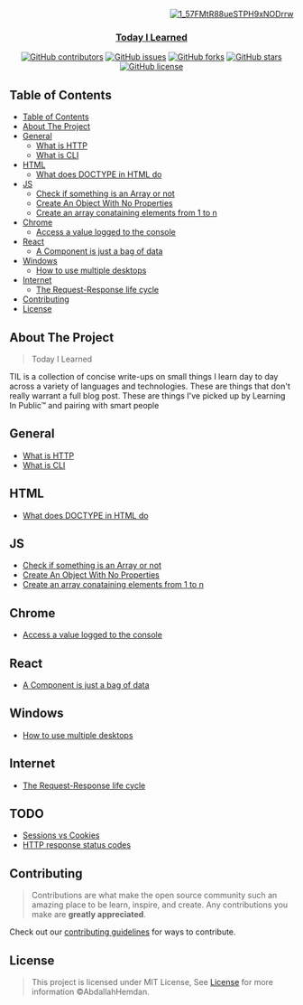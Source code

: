 <div align="right">
<a href="" rel="noopener">
  
![1_57FMtR88ueSTPH9xNODrrw](https://user-images.githubusercontent.com/40190772/80288368-df729180-8737-11ea-966e-015375f3092b.png)

  
</div>

<h3 align="center">Today I Learned</h3>

<div align="center">

[![GitHub contributors](https://img.shields.io/github/contributors/AbdallahHemdan/TIL)](https://github.com/AbdallahHemdan/TIL/contributors)
[![GitHub issues](https://img.shields.io/github/issues/AbdallahHemdan/TIL)](https://github.com/AbdallahHemdan/TIL/issues)
[![GitHub forks](https://img.shields.io/github/forks/AbdallahHemdan/TIL)](https://github.com/AbdallahHemdan/TIL/network)
[![GitHub stars](https://img.shields.io/github/stars/AbdallahHemdan/TIL)](https://github.com/AbdallahHemdan/TIL/stargazers)
[![GitHub license](https://img.shields.io/github/license/AbdallahHemdan/TIL)](https://github.com/AbdallahHemdan/TIL/blob/master/LICENSE)

</div>

## Table of Contents

- [Table of Contents](#table-of-contents)
- [About The Project](#about-the-project)
- [General](#general)
  - [What is HTTP](https://www.w3schools.com/whatis/whatis_http.asp)
  - [What is CLI](https://www.w3schools.com/whatis/whatis_cli.asp)
- [HTML](#html)
  - [What does DOCTYPE in HTML do](https://github.com/AbdallahHemdan/TIL/blob/master/HTML/What%20does%20DOCTYPE%20in%20HTML%20do.md)
- [JS](#js)
  - [Check if something is an Array or not](https://github.com/AbdallahHemdan/TIL/blob/master/JS/Check%20if%20something%20is%20an%20Array%20or%20not.md)
  - [Create An Object With No Properties](https://github.com/AbdallahHemdan/TIL/blob/master/JS/Create%20An%20Object%20With%20No%20Properties.md)
  - [Create an array conataining elements from 1 to n](https://github.com/AbdallahHemdan/TIL/blob/master/JS/Creating%20an%20array%20containing%20elements%20from%201%20to%20n.md)
- [Chrome](#chrome)
  - [Access a value logged to the console](https://github.com/AbdallahHemdan/TIL/blob/master/Chrome/Access%20a%20value%20logged%20to%20the%20console.md)
- [React](#react)
  - [A Component is just a bag of data](https://github.com/AbdallahHemdan/TIL/blob/master/React/A%20Component%20is%20just%20a%20bag%20of%20data.md)
- [Windows](#windows)
  - [How to use multiple desktops](https://github.com/AbdallahHemdan/TIL/blob/master/Windows/How%20to%20use%20multiple%20desktops.md) 
- [Internet](#internet)
  - [The Request-Response life cycle](https://github.com/AbdallahHemdan/TIL/blob/master/Internet/Request-Response%20life%20cycle.md)
- [Contributing](#contributing)
- [License](#license)


## About The Project

> Today I Learned

TIL is a collection of concise write-ups on small things I learn day to day across a variety of languages and technologies. These are things that don't really warrant a full blog post. These are things I've picked up by Learning In Public™ and pairing with smart people

## General
- [What is HTTP](https://www.w3schools.com/whatis/whatis_http.asp)
- [What is CLI](https://www.w3schools.com/whatis/whatis_cli.asp)

## HTML
- [What does DOCTYPE in HTML do](https://github.com/AbdallahHemdan/TIL/blob/master/HTML/What%20does%20DOCTYPE%20in%20HTML%20do.md)

## JS
- [Check if something is an Array or not](https://github.com/AbdallahHemdan/TIL/blob/master/JS/Check%20if%20something%20is%20an%20Array%20or%20not.md)
- [Create An Object With No Properties](https://github.com/AbdallahHemdan/TIL/blob/master/JS/Create%20An%20Object%20With%20No%20Properties.md)
- [Create an array conataining elements from 1 to n](https://github.com/AbdallahHemdan/TIL/blob/master/JS/Creating%20an%20array%20containing%20elements%20from%201%20to%20n.md)

## Chrome
- [Access a value logged to the console](https://github.com/AbdallahHemdan/TIL/blob/master/Chrome/Access%20a%20value%20logged%20to%20the%20console.md)

## React 
- [A Component is just a bag of data](https://github.com/AbdallahHemdan/TIL/blob/master/React/A%20Component%20is%20just%20a%20bag%20of%20data.md)

## Windows
- [How to use multiple desktops](https://github.com/AbdallahHemdan/TIL/blob/master/Windows/How%20to%20use%20multiple%20desktops.md) 

## Internet
- [The Request-Response life cycle](https://github.com/AbdallahHemdan/TIL/blob/master/Internet/Request-Response%20life%20cycle.md)


## TODO
- [Sessions vs Cookies]()
- [HTTP response status codes]()

## Contributing

> Contributions are what make the open source community such an amazing place to be learn, inspire, and create. Any contributions you make are **greatly appreciated**.

Check out our [contributing guidelines](https://github.com/AbdallahHemdan/TIL/blob/master/CONTRIBUTING.md) for ways to contribute.

 
## License

> This project is licensed under MIT License, See [License](https://github.com/AbdallahHemdan/TIL/blob/master/LICENSE) for more information ©AbdallahHemdan.
